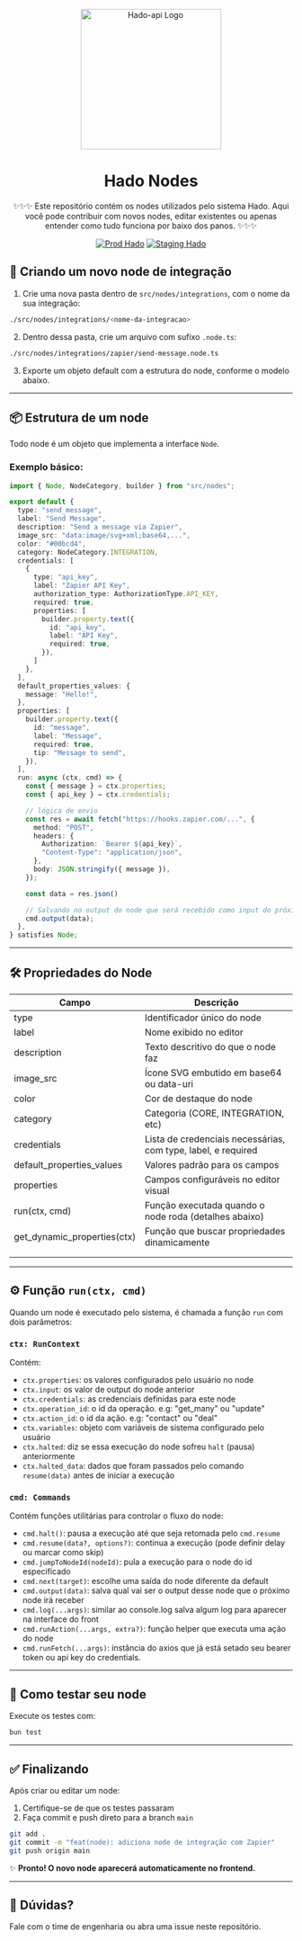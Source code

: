 <p align="center">
  <a href="https://hado.kinbox.com.br">
    <img src="https://cdn-icons-png.flaticon.com/512/18048/18048580.png" width="250" alt="Hado-api Logo" />
  </a>
</p>

<h1 align="center">Hado Nodes</h1>

<div align="center">

✨✨✨ Este repositório contém os nodes utilizados pelo sistema Hado. Aqui você pode contribuir com novos nodes, editar existentes ou apenas entender como tudo funciona por baixo dos panos. ✨✨✨

[![Prod Hado](https://img.shields.io/badge/Prod-Hado-blue)](https://hado.kinbox.com.br/)
[![Staging Hado](https://img.shields.io/badge/Staging-Hado-green)](https://hado.kinbox.com.br/)

</div>

## 🚀 Criando um novo node de integração

1. Crie uma nova pasta dentro de `src/nodes/integrations`, com o nome da sua integração:
```bash
./src/nodes/integrations/<nome-da-integracao>
```
2. Dentro dessa pasta, crie um arquivo com sufixo `.node.ts`:
```bash
./src/nodes/integrations/zapier/send-message.node.ts
```
3. Exporte um objeto default com a estrutura do node, conforme o modelo abaixo.

---

## 📦 Estrutura de um node

Todo node é um objeto que implementa a interface `Node`.

### Exemplo básico:

```ts
import { Node, NodeCategory, builder } from "src/nodes";

export default {
  type: "send_message",
  label: "Send Message",
  description: "Send a message via Zapier",
  image_src: "data:image/svg+xml;base64,...",
  color: "#00bcd4",
  category: NodeCategory.INTEGRATION,
  credentials: [
    {
      type: "api_key",
      label: "Zapier API Key",
      authorization_type: AuthorizationType.API_KEY,
      required: true,
      properties: [
        builder.property.text({
          id: "api_key",
          label: "API Key",
          required: true,
        }),
      ]
    },
  ],
  default_properties_values: {
    message: "Hello!",
  },
  properties: [
    builder.property.text({
      id: "message",
      label: "Message",
      required: true,
      tip: "Message to send",
    }),
  ],
  run: async (ctx, cmd) => {
    const { message } = ctx.properties;
    const { api_key } = ctx.credentials;

    // lógica de envio
    const res = await fetch("https://hooks.zapier.com/...", {
      method: "POST",
      headers: {
        Authorization: `Bearer ${api_key}`,
        "Content-Type": "application/json",
      },
      body: JSON.stringify({ message }),
    });

    const data = res.json()

    // Salvando no output do node que será recebido como input do próximo node
    cmd.output(data);
  },
} satisfies Node;
```

---

## 🛠️ Propriedades do Node

| Campo                       | Descrição                                                     |
|-----------------------------|---------------------------------------------------------------|
| type                        | Identificador único do node                                   |
| label                       | Nome exibido no editor                                        |
| description                 | Texto descritivo do que o node faz                            |
| image_src                   | Ícone SVG embutido em base64 ou data-uri                      |
| color                       | Cor de destaque do node                                       |
| category                    | Categoria (CORE, INTEGRATION, etc)                            |
| credentials                 | Lista de credenciais necessárias, com type, label, e required |
| default_properties_values   | Valores padrão para os campos                                 |
| properties                  | Campos configuráveis no editor visual                         |
| run(ctx, cmd)               | Função executada quando o node roda (detalhes abaixo)         |
| get_dynamic_properties(ctx) | Função que buscar propriedades dinamicamente                  |
|                             |                                                               |
|                             |                                                               |

---

## ⚙️ Função `run(ctx, cmd)`

Quando um node é executado pelo sistema, é chamada a função `run` com dois parâmetros:

### `ctx: RunContext`
Contém:
- `ctx.properties`: os valores configurados pelo usuário no node
- `ctx.input`: os valor de output do node anterior
- `ctx.credentials`: as credenciais definidas para este node
- `ctx.operation_id`: o id da operação. e.g: "get_many" ou "update"
- `ctx.action_id`: o id da ação. e.g: "contact" ou "deal"
- `ctx.variables`: objeto com variáveis de sistema configurado pelo usuário
- `ctx.halted`: diz se essa execução do node sofreu ```halt``` (pausa) anteriormente 
- `ctx.halted_data`: dados que foram passados pelo comando ```resume(data)``` antes de iniciar a execução


### `cmd: Commands`
Contém funções utilitárias para controlar o fluxo do node:
- `cmd.halt()`: pausa a execução até que seja retomada pelo ```cmd.resume```
- `cmd.resume(data?, options?)`: continua a execução (pode definir delay ou marcar como skip)
- `cmd.jumpToNodeId(nodeId)`: pula a execução para o node do id especificado
- `cmd.next(target)`: escolhe uma saída do node diferente da default
- `cmd.output(data)`: salva qual vai ser o output desse node que o próximo node irá receber
- `cmd.log(...args)`: similar ao console.log salva algum log para aparecer na interface do front
- `cmd.runAction(...args, extra?)`: função helper que executa uma ação do node
- `cmd.runFetch(...args)`: instância do axios que já está setado seu bearer token ou api key do credentials.


---

## 🧪 Como testar seu node

Execute os testes com:

```bash
bun test
```

---

## ✅ Finalizando

Após criar ou editar um node:

1. Certifique-se de que os testes passaram
2. Faça commit e push direto para a branch `main`

```bash
git add .
git commit -m "feat(node): adiciona node de integração com Zapier"
git push origin main
```

✨ **Pronto! O novo node aparecerá automaticamente no frontend.**

---

## 💬 Dúvidas?

Fale com o time de engenharia ou abra uma issue neste repositório.